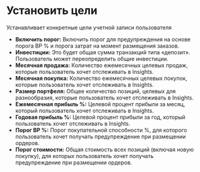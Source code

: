 # **Установить цели**

Устанавливает конкретные цели учетной записи пользователя

- **Включить порог:** Включить порог для предупреждения на основе порога BP % и порога затрат на момент размещения заказов.
- **Инвестиции:** Это будет общая сумма транзакций типа «депозит». Пользователь может переопределить общие инвестиции.
- **Месячная продажа:** Количество ежемесячных целевых продаж, которые пользователь хочет отслеживать в Insights.
- **Месячная покупка:** Количество ежемесячных целевых покупок, которые пользователь хочет отслеживать в Insights.
- **Размер портфеля:** Общее количество позиций, целевых для разнообразия, которые пользователь хочет отслеживать в Insights.
- **Ежемесячная прибыль %:** Целевой процент прибыли за месяц, который пользователь хочет отслеживать в Insights.
- **Годовая прибыль %:** Целевой процент прибыли за год, который пользователь хочет отслеживать в Insights.
- **Порог BP %:** Порог покупательной способности %, для которого пользователь хочет получать предупреждение при размещении ордеров.
- **Порог стоимости:** Общая стоимость всех позиций (включая новую покупку), для которых пользователь хочет получать предупреждение при размещении ордеров.

